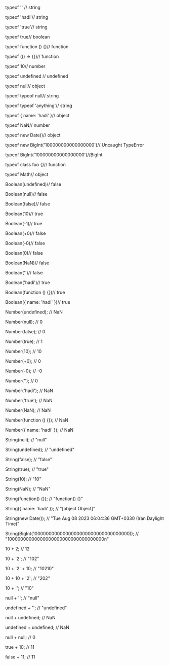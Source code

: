 
typeof '' // string


typeof 'hadi'// string


typeof 'true'// string


typeof true// boolean


typeof function () {}// function


typeof (() => {})// function


typeof 10// number


typeof undefined // undefined


typeof null// object


typeof typeof null// string


typeof typeof 'anything'// string


typeof { name: 'hadi' }// object


typeof NaN// number


typeof new Date()// object


typeof new BigInt('100000000000000000')// Uncaught TypeError


typeof BigInt('100000000000000000')//BigInt


typeof class foo {}// function


typeof Math// object


Boolean(undefined)// false


Boolean(null)// false


Boolean(false)// false


Boolean(10)// true


Boolean(-1)// true


Boolean(+0)// false


Boolean(-0)// false


Boolean(0)// false


Boolean(NaN)// false


Boolean('')// false


Boolean('hadi')// true


Boolean(function () {})// true


Boolean({ name: 'hadi' })// true


Number(undefined); // NaN


Number(null); // 0


Number(false); // 0


Number(true); // 1


Number(10); // 10


Number(+0); // 0


Number(-0); // -0


Number(''); // 0


Number('hadi'); // NaN


Number('true'); // NaN


Number(NaN); // NaN


Number(function () {}); // NaN


Number({ name: 'hadi' }); // NaN


String(null); // "null"


String(undefined); // "undefined"


String(false); // "false"


String(true); // "true"


String(10); // "10"


String(NaN); // "NaN"


String(function() {}); // "function() {}"


String({ name: 'hadi' }); // "[object Object]"


String(new Date()); // "Tue Aug 08 2023 06:04:36 GMT+0330 (Iran Daylight Time)"


String(BigInt(10000000000000000000000000000000000)); // "10000000000000000000000000000000000n"

10 + 2; // 12


10 + '2'; // "102"


10 + '2' + 10; // "10210"


10 + 10 + '2'; // "202"


10 + ''; // "10"


null + ''; // "null"


undefined + ''; // "undefined"


null + undefined; // NaN


undefined + undefined; // NaN


null + null; // 0


true + 10; // 11


false + 11; // 11

